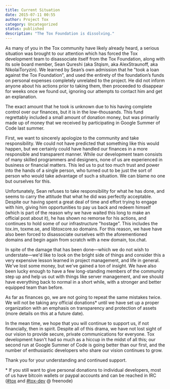 ```yaml
---
title: Current Situation
date: 2015-07-11 00:55
author: Project Tox
category: Uncategorized
status: published
description: "The Tox Foundation is dissolving."
---
```


As many of you in the Tox community have likely already heard, a serious
situation was brought to our attention which has forced the
Tox development team to disassociate itself from the Tox Foundation,
along with its sole board member, Sean Qureshi (aka Stqism, aka
AlexStraunoff, aka NikolaiToryzin). We learned by Sean’s own
admission that he "took a loan against the Tox Foundation", and used the
entirety of the foundation’s funds on personal expenses completely
unrelated to the project. He did not inform anyone about his actions
prior to taking them, then proceeded to disappear for weeks once we
found out, ignoring our attempts to contact him and get an explanation.

The exact amount that he took is unknown due to his having complete
control over our finances, but it is in the low-thousands. This fund
regrettably included a small amount of donation money, but was primarily
made up of money that we received by participating in Google Summer of
Code last summer.

First, we want to sincerely apologize to the community and take
responsibility. We could not have predicted that something like this
would happen, but we certainly could have handled our finances in a more
responsible and transparent manner. While our development team consists
of many skilled programmers and designers, none of us are experienced in
business or financial matters. This led us to put too much trust and
power into the hands of a single person, who turned out to be just the
sort of person who would take advantage of such a situation. We can
blame no one but ourselves for this.

Unfortunately, Sean refuses to take responsibility for what he has done,
and seems to carry the attitude that what he did was perfectly
acceptable. Despite our having spent a great deal of time and effort
trying to engage with him, giving him opportunities to pay us back and
redeem himself (which is part of the reason why we have waited this long
to make an official post about it), he has shown no remorse for his
actions, and continues to hold some of our infrastructure "hostage".
This includes the tox.im, toxme.se, and libtoxcore.so domains. For this
reason, we have have also been forced to disassociate ourselves with the
aforementioned domains and begin again from scratch with a new domain,
tox.chat.

In spite of the damage that has been done—which we do not wish to
understate—we'd like to look on the bright side of things and consider
this a very expensive lesson learned in project management, and life in
general. We've lost some money, but we've gained a ton of insight. We
have also been lucky enough to have a few long-standing members of the
community step up and help us out with things like server management,
and we should have everything back to normal in a short while, with a
stronger and better equipped team than before.

As far as finances go, we are not going to repeat the same mistakes
twice. We will not be taking any official donations\* until we have set
up a proper organization with an emphasis on transparency and protection
of assets (more details on this at a future date).

In the mean time, we hope that you will continue to support us, if not
financially, then in spirit. Despite all of this drama, we have not lost
sight of our vision to provide secure, private communications for
everyone. Tox development hasn't had so much as a hiccup in the midst of
all this; our second run at Google Summer of Code is going better than
our first, and the number of enthusiastic developers who share our
vision continues to grow.

Thank you for your understanding and continued support.

\* If you still want to give personal donations to individual
developers, most of us have bitcoin wallets or paypal accounts and can
be reached in IRC ([\#tox](https://webchat.freenode.net/?channels=#tox)
and [\#tox-dev](https://webchat.freenode.net/?channels=#tox-dev) @
freenode)
